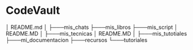 # CodeVault
│   README.md
│
├───mis_chats
├───mis_libros
├───mis_script
│       README.MD
│
├───mis_tecnicas
│       README.MD
│
├───mis_tutotiales
├───mi_documentacion
├───recursos
└───tutoriales
